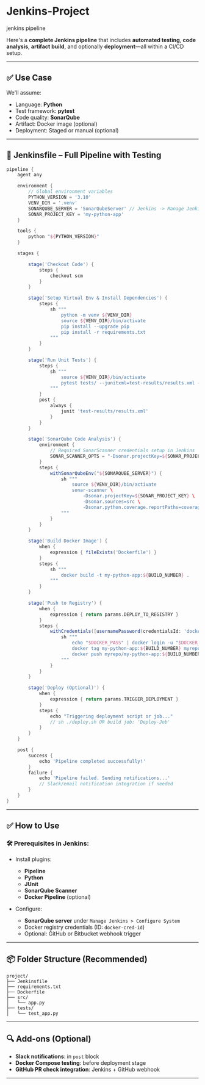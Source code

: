 # Jenkins-Project
jenkins pipeline

Here's a **complete Jenkins pipeline** that includes **automated testing**, **code analysis**, **artifact build**, and optionally **deployment**—all within a CI/CD setup.

---

## ✅ **Use Case**

We'll assume:

* Language: **Python**
* Test framework: **pytest**
* Code quality: **SonarQube**
* Artifact: Docker image (optional)
* Deployment: Staged or manual (optional)

---

## 📄 Jenkinsfile – Full Pipeline with Testing

```groovy
pipeline {
    agent any

    environment {
        // Global environment variables
        PYTHON_VERSION = '3.10'
        VENV_DIR = '.venv'
        SONARQUBE_SERVER = 'SonarQubeServer' // Jenkins -> Manage Jenkins -> Configure Systems
        SONAR_PROJECT_KEY = 'my-python-app'
    }

    tools {
        python "${PYTHON_VERSION}"
    }

    stages {

        stage('Checkout Code') {
            steps {
                checkout scm
            }
        }

        stage('Setup Virtual Env & Install Dependencies') {
            steps {
                sh """
                    python -m venv ${VENV_DIR}
                    source ${VENV_DIR}/bin/activate
                    pip install --upgrade pip
                    pip install -r requirements.txt
                """
            }
        }

        stage('Run Unit Tests') {
            steps {
                sh """
                    source ${VENV_DIR}/bin/activate
                    pytest tests/ --junitxml=test-results/results.xml --cov=src/ --cov-report=xml
                """
            }
            post {
                always {
                    junit 'test-results/results.xml'
                }
            }
        }

        stage('SonarQube Code Analysis') {
            environment {
                // Required SonarScanner credentials setup in Jenkins
                SONAR_SCANNER_OPTS = "-Dsonar.projectKey=${SONAR_PROJECT_KEY}"
            }
            steps {
                withSonarQubeEnv("${SONARQUBE_SERVER}") {
                    sh """
                        source ${VENV_DIR}/bin/activate
                        sonar-scanner \
                            -Dsonar.projectKey=${SONAR_PROJECT_KEY} \
                            -Dsonar.sources=src \
                            -Dsonar.python.coverage.reportPaths=coverage.xml
                    """
                }
            }
        }

        stage('Build Docker Image') {
            when {
                expression { fileExists('Dockerfile') }
            }
            steps {
                sh """
                    docker build -t my-python-app:${BUILD_NUMBER} .
                """
            }
        }

        stage('Push to Registry') {
            when {
                expression { return params.DEPLOY_TO_REGISTRY }
            }
            steps {
                withCredentials([usernamePassword(credentialsId: 'docker-cred-id', usernameVariable: 'DOCKER_USER', passwordVariable: 'DOCKER_PASS')]) {
                    sh """
                        echo "$DOCKER_PASS" | docker login -u "$DOCKER_USER" --password-stdin
                        docker tag my-python-app:${BUILD_NUMBER} myrepo/my-python-app:${BUILD_NUMBER}
                        docker push myrepo/my-python-app:${BUILD_NUMBER}
                    """
                }
            }
        }

        stage('Deploy (Optional)') {
            when {
                expression { return params.TRIGGER_DEPLOYMENT }
            }
            steps {
                echo "Triggering deployment script or job..."
                // sh ./deploy.sh OR build job: 'Deploy-Job'
            }
        }
    }

    post {
        success {
            echo 'Pipeline completed successfully!'
        }
        failure {
            echo 'Pipeline failed. Sending notifications...'
            // Slack/email notification integration if needed
        }
    }
}
```

---

## ✅ **How to Use**

### 🛠️ Prerequisites in Jenkins:

* Install plugins:

  * **Pipeline**
  * **Python**
  * **JUnit**
  * **SonarQube Scanner**
  * **Docker Pipeline** (optional)
* Configure:

  * **SonarQube server** under `Manage Jenkins > Configure System`
  * Docker registry credentials (ID: `docker-cred-id`)
  * Optional: GitHub or Bitbucket webhook trigger

---

## 📦 Folder Structure (Recommended)

```
project/
├── Jenkinsfile
├── requirements.txt
├── Dockerfile
├── src/
│   └── app.py
├── tests/
│   └── test_app.py
```

---

## 🔍 Add-ons (Optional)

* **Slack notifications**: in `post` block
* **Docker Compose testing**: before deployment stage
* **GitHub PR check integration**: Jenkins + GitHub webhook

---

